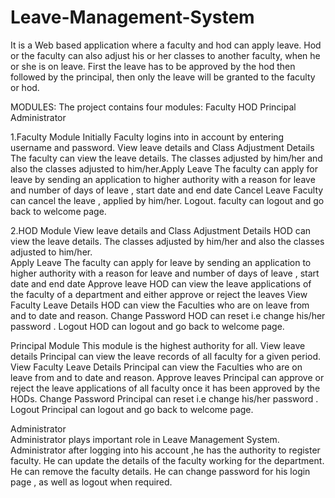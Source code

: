 # Leave-Management-System
It is a Web based application where a faculty and hod can apply leave. Hod or the faculty can also adjust his or her classes to another faculty, when he or she is on leave. First the leave has to be approved by the hod then followed by the principal, then only the leave will be granted to the faculty or hod.

MODULES:
The project contains four modules:
Faculty
HOD
Principal
Administrator

1.Faculty Module
Initially Faculty logins into in account by entering username and password.
View leave details and Class Adjustment Details
The faculty can view the leave details.
The classes adjusted by him/her and also the classes adjusted to him/her.Apply Leave
The faculty can apply for leave by sending an application to higher authority with a reason            for  leave and number of days of leave , start date and end date
Cancel Leave Faculty can cancel the leave , applied by him/her.
Logout.
faculty can logout and go back to welcome page.

2.HOD Module
View leave details and Class Adjustment Details
HOD can view the leave details.
The classes adjusted by him/her and also the classes adjusted to him/her.  
Apply Leave
      The faculty can apply for leave by sending an application to higher authority with a  reason     for  leave and number of days of leave , start date and end date
Approve leave
     HOD can view the leave applications of the faculty of a department and either
approve or reject the leaves
View Faculty Leave Details
      HOD can view the Faculties who are on leave from and to date and reason.
Change Password
       HOD can reset i.e change his/her password .
 Logout
       HOD can logout and go back to welcome page.
       
Principal Module
This module is the highest authority for all.
View leave details
        Principal can view the leave records of all faculty for a given period.
View Faculty Leave Details
      Principal can view the Faculties who are on leave from and to date and reason.
Approve leaves
      Principal can approve or reject the leave applications of all faculty once it has been
      approved by the HODs.
Change Password
       Principal can reset i.e change his/her password .
 Logout
       Principal can logout and go back to welcome page.
      

Administrator    
Administrator plays important role in Leave Management System.
Administrator after logging into his account ,he has the authority to register faculty.
He can update the details of the faculty working for the department.
He can remove the faculty details.
He can change password for his login page , as well as logout when required.

      

      
